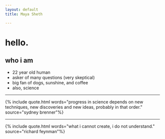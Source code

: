 ```yaml
---
layout: default
title: Maya Sheth

---
```

# hello.

## who i am
* 22 year old human
* asker of many questions (very skeptical)
* big fan of dogs, sunshine, and coffee
* also, science

---

{% include quote.html words="progress in science depends on new techniques, new discoveries and new ideas, probably in that order." source="sydney brenner"%}

---

{% include quote.html words="what i cannot create, i do not understand." source="richard feynman"%}

